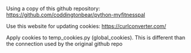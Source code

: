 Using a copy of this github repository: https://github.com/coddingtonbear/python-myfitnesspal

Use this website for updating cookies: https://curlconverter.com/

Apply cookies to temp_cookies.py (global_cookies). This is different than the connection used by the original github repo
